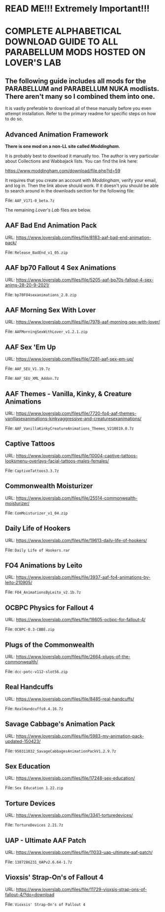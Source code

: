 # READ ME!!! Extremely Important!!!

# COMPLETE ALPHABETICAL DOWNLOAD GUIDE TO ALL PARABELLUM MODS HOSTED ON LOVER'S LAB

## The following guide includes all mods for the PARABELLUM and PARABELLUM NUKA modlists. There aren't many so I combined them into one.

It is vastly preferable to download all of these manually before you even attempt installation. Refer to the primary readme for specific steps on how to do so.

## Advanced Animation Framework

**There is one mod on a non-LL site called _Moddingham._**

It is probably best to download it manually too. The author is very particular about Collections and Wabbajack lists. You can find the link here:

https://www.moddingham.com/download/file.php?id=59

It requires that you create an account with _Moddingham_, verify your email, and log in. Then the link above should work. If it doesn't you should be able to search around in the downloads section for the following file:

File: `AAF_V171-0_beta.7z`

The remaining _Lover's Lab_ files are below.

## AAF Bad End Animation Pack

URL: https://www.loverslab.com/files/file/8183-aaf-bad-end-animation-pack/

File: `Release_BadEnd_v1_05.zip`

## AAF bp70 Fallout 4 Sex Animations

URL: https://www.loverslab.com/files/file/5205-aaf-bp70s-fallout-4-sex-anims-28-20-9-2021/

File: `bp70FO4sexanimations_2.8.zip`

## AAF Morning Sex With Lover

URL: https://www.loverslab.com/files/file/7978-aaf-morning-sex-with-lover/

File: `AAFMorningSexWithLover_v1.2.1.zip`

## AAF Sex 'Em Up

URL: https://www.loverslab.com/files/file/7281-aaf-sex-em-up/

File: `AAF_SEU_V1.19.7z`

File: `AAF_SEU_XML_Addon.7z`

## AAF Themes - Vanilla, Kinky, & Creature Animations

URL: https://www.loverslab.com/files/file/7720-fo4-aaf-themes-vanillasexanimations-kinkyaggressive-and-creaturesexanimations/

File: `AAF_VanillaKinkyCreatureAnimations_Themes_V210819.0.7z`

## Captive Tattoos

URL: https://www.loverslab.com/files/file/10004-captive-tattoos-looksmenu-overlays-facial-tattoos-males-females/

File: `CaptiveTattoos3.3.7z`

## Commonwealth Moisturizer

URL: https://www.loverslab.com/files/file/25514-commonwealth-moisturizer/

File: `ComMoisturizer_v1_04.zip`

## Daily Life of Hookers

URL: https://www.loverslab.com/files/file/19613-daily-life-of-hookers/

File: `Daily Life of Hookers.rar`

## FO4 Animations by Leito

URL: https://www.loverslab.com/files/file/3937-aaf-fo4-animations-by-leito-210905/

File: `FO4_AnimationsByLeito_v2.1b.7z`

## OCBPC Physics for Fallout 4

URL: https://www.loverslab.com/files/file/18605-ocbpc-for-fallout-4/

File: `OCBPC-0.3-CBBE.zip`

## Plugs of the Commonwealth

URL: https://www.loverslab.com/files/file/2664-plugs-of-the-commonwealth/

File: `dcc-potc-v112-slot56.zip`

## Real Handcuffs

URL: https://www.loverslab.com/files/file/8485-real-handcuffs/

File: `RealHandcuffs0.4.16.7z`

## Savage Cabbage's Animation Pack

URL: https://www.loverslab.com/files/file/5983-my-animation-pack-updated-150423/

File: `950311032_SavageCabbagesAnimationPackV1.2.9.7z`

## Sex Education

URL: https://www.loverslab.com/files/file/17248-sex-education/

File: `Sex Education 1.22.zip`

## Torture Devices

URL: https://www.loverslab.com/files/file/3341-torturedevices/

File: `TortureDevices 2.21.7z`

## UAP - Ultimate AAF Patch

URL: https://www.loverslab.com/files/file/11033-uap-ultimate-aaf-patch/

File: `1387286231_UAPv2.6.64-1.7z`

## Vioxsis' Strap-On's of Fallout 4

URL: https://www.loverslab.com/files/file/11729-vioxsis-strap-ons-of-fallout-4/?do=download

File: `Vioxsis' Strap-On's of Fallout 4`
